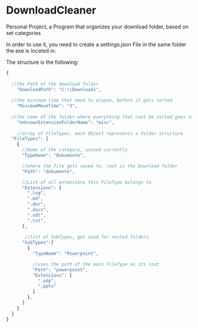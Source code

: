 # DownloadCleaner
Personal Project, a Program that organizes your download folder, based on set categories

In order to use it, you need to create a settings.json File in the same folder the exe is located in.

The structure is the following:

```js
{
  
  //the Path of the download folder
	"DownloadPath": "C:\\Downloads",
  
  //the minimum time that need to elapse, before it gets sorted
	"MinimumMoveTime": "3",
  
  //the name of the folder where everything that cant be sorted goes into
	"UnknownExtensionFolderName": "misc",
    
    //array of FileTypes, each Object represents a folder structure
  "FileTypes": [
    {
      //Name of the category, unused currently
      "TypeName": "Dokumente",

      //where the file gets saved to, root is the Download folder
      "Path": "dokumente",

      //List of all extensions this FileType belongs to
      "Extensions": [
        ".log",
        ".md",
        ".doc",
        ".docx",
        ".odt",
        ".txt",
      ],
       
       //list of SubTypes, get used for nested folders.
      "SubTypes":[
        {
          "TypeName": "Powerpoint",

          //uses the path of the main FileType as its root
          "Path": "powerpoint",
          "Extensions": [
            ".odp",
            ".pptx"
          ]
        },
      ]
    }
  ]
}
```
